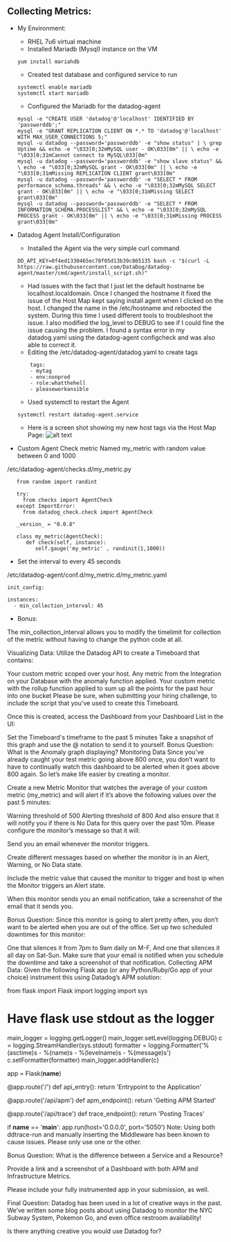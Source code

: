 ## Collecting Metrics:
* My Environment:
  * RHEL 7u6 virtual machine
  * Installed Mariadb (Mysql) instance on the VM
  ```
  yum install mariahdb
  ```
  * Created test database and configured service to run
  ```
  systemctl enable mariadb
  systemctl start mariadb
  ```
  * Configured the Mariadb for the datadog-agent
  ```
  mysql -e "CREATE USER 'datadog'@'localhost' IDENTIFIED BY 'passworddb';"
  mysql -e "GRANT REPLICATION CLIENT ON *.* TO 'datadog'@'localhost' WITH MAX_USER_CONNECTIONS 5;"
  mysql -u datadog --password='passworddb' -e "show status" | \ grep Uptime && echo -e "\033[0;32mMySQL user - OK\033[0m" || \ echo -e "\033[0;31mCannot connect to MySQL\033[0m"
  mysql -u datadog --password='passworddb' -e "show slave status" && \ echo -e "\033[0;32mMySQL grant - OK\033[0m" || \ echo -e "\033[0;31mMissing REPLICATION CLIENT grant\033[0m"
  mysql -u datadog --password='passworddb' -e "SELECT * FROM performance_schema.threads" && \ echo -e "\033[0;32mMySQL SELECT grant - OK\033[0m" || \ echo -e "\033[0;31mMissing SELECT grant\033[0m"
  mysql -u datadog --password='passworddb' -e "SELECT * FROM INFORMATION_SCHEMA.PROCESSLIST" && \ echo -e "\033[0;32mMySQL PROCESS grant - OK\033[0m" || \ echo -e "\033[0;31mMissing PROCESS grant\033[0m"
  ```
* Datadog Agent Install/Configuration
  * Installed the Agent via the very simple curl command
  ```
  DD_API_KEY=0f4ed1330465ec78f05d13b39c865135 bash -c "$(curl -L https://raw.githubusercontent.com/DataDog/datadog-agent/master/cmd/agent/install_script.sh)"
  ```
     * Had issues with the fact that I just let the default hostname be localhost.localdomain.  Once I changed the hostname it fixed the issue of the Host Map kept saying install agent when I clicked on the host. I changed the name in the /etc/hostname and rebooted the system.  During this time I used different tools to troubleshoot the issue.  I also modified the log_level to DEBUG to see if I could fine the issue causing the problem.  I found a syntax error in my datadog.yaml using the datadog-agent configcheck and was also able to correct it.
  * Editing the /etc/datadog-agent/datadog.yaml to create tags
  ```
      tags:
      - mytag
      - env:nonprod
      - role:whatthehell
      - pleaseworkansible
  ```
  
  * Used systemctl to restart the Agent
  ```
  systemctl restart datadog-agent.service
  ```
  * Here is a screen shot showing my new host tags via the Host Map Page:
![alt text](https://github.com/bluey64/hiring-engineers/blob/solutions-engineer/DD-Tags-screenshot.png "Host with Tags")

* Custom Agent Check metric Named my_metric with random value between 0 and 1000

/etc/datadog-agent/checks.d/my_metric.py
```
   from random import randint

   try:
     from checks import AgentCheck
   except ImportError:
     from datadog_check.check import AgentCheck
  
   _version_ = "0.0.8"

   class my_metric(AgentCheck):
      def check(self, instance):
         self.gauge('my_metric' , randinit(1,1000))
```
* Set the interval to every 45 seconds

/etc/datadog-agent/conf.d/my_metric.d/my_metric.yaml
   ```
   init_config:

   instances:
     - min_collection_interval: 45
   ```
   * Bonus:
   
   The min_collection_interval allows you to modify the timelimit for collection of the metric without having to change the python code at all.
   
Visualizing Data:
Utilize the Datadog API to create a Timeboard that contains:

Your custom metric scoped over your host.
Any metric from the Integration on your Database with the anomaly function applied.
Your custom metric with the rollup function applied to sum up all the points for the past hour into one bucket
Please be sure, when submitting your hiring challenge, to include the script that you've used to create this Timeboard.

Once this is created, access the Dashboard from your Dashboard List in the UI:

Set the Timeboard's timeframe to the past 5 minutes
Take a snapshot of this graph and use the @ notation to send it to yourself.
Bonus Question: What is the Anomaly graph displaying?
Monitoring Data
Since you’ve already caught your test metric going above 800 once, you don’t want to have to continually watch this dashboard to be alerted when it goes above 800 again. So let’s make life easier by creating a monitor.

Create a new Metric Monitor that watches the average of your custom metric (my_metric) and will alert if it’s above the following values over the past 5 minutes:

Warning threshold of 500
Alerting threshold of 800
And also ensure that it will notify you if there is No Data for this query over the past 10m.
Please configure the monitor’s message so that it will:

Send you an email whenever the monitor triggers.

Create different messages based on whether the monitor is in an Alert, Warning, or No Data state.

Include the metric value that caused the monitor to trigger and host ip when the Monitor triggers an Alert state.

When this monitor sends you an email notification, take a screenshot of the email that it sends you.

Bonus Question: Since this monitor is going to alert pretty often, you don’t want to be alerted when you are out of the office. Set up two scheduled downtimes for this monitor:

One that silences it from 7pm to 9am daily on M-F,
And one that silences it all day on Sat-Sun.
Make sure that your email is notified when you schedule the downtime and take a screenshot of that notification.
Collecting APM Data:
Given the following Flask app (or any Python/Ruby/Go app of your choice) instrument this using Datadog’s APM solution:

from flask import Flask
import logging
import sys

# Have flask use stdout as the logger
main_logger = logging.getLogger()
main_logger.setLevel(logging.DEBUG)
c = logging.StreamHandler(sys.stdout)
formatter = logging.Formatter('%(asctime)s - %(name)s - %(levelname)s - %(message)s')
c.setFormatter(formatter)
main_logger.addHandler(c)

app = Flask(__name__)

@app.route('/')
def api_entry():
    return 'Entrypoint to the Application'

@app.route('/api/apm')
def apm_endpoint():
    return 'Getting APM Started'

@app.route('/api/trace')
def trace_endpoint():
    return 'Posting Traces'

if __name__ == '__main__':
    app.run(host='0.0.0.0', port='5050')
Note: Using both ddtrace-run and manually inserting the Middleware has been known to cause issues. Please only use one or the other.

Bonus Question: What is the difference between a Service and a Resource?

Provide a link and a screenshot of a Dashboard with both APM and Infrastructure Metrics.

Please include your fully instrumented app in your submission, as well.

Final Question:
Datadog has been used in a lot of creative ways in the past. We’ve written some blog posts about using Datadog to monitor the NYC Subway System, Pokemon Go, and even office restroom availability!

Is there anything creative you would use Datadog for?


